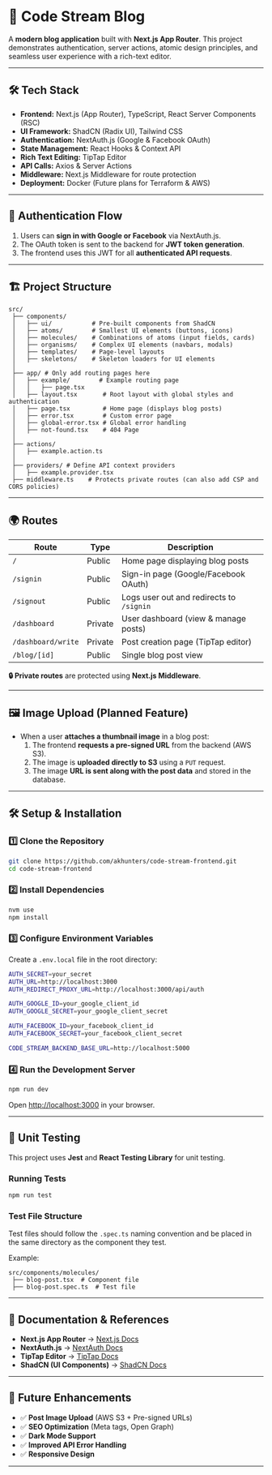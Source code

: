 # 🚀 Code Stream Blog

A **modern blog application** built with **Next.js App Router**. This project demonstrates authentication, server actions, atomic design principles, and seamless user experience with a rich-text editor.

---

## 🛠️ Tech Stack

- **Frontend:** Next.js (App Router), TypeScript, React Server Components (RSC)
- **UI Framework:** ShadCN (Radix UI), Tailwind CSS
- **Authentication:** NextAuth.js (Google & Facebook OAuth)
- **State Management:** React Hooks & Context API
- **Rich Text Editing:** TipTap Editor
- **API Calls:** Axios & Server Actions
- **Middleware:** Next.js Middleware for route protection
- **Deployment:** Docker (Future plans for Terraform & AWS)

---

## 🔐 Authentication Flow

1. Users can **sign in with Google or Facebook** via NextAuth.js.
2. The OAuth token is sent to the backend for **JWT token generation**.
3. The frontend uses this JWT for all **authenticated API requests**.

---

## 🏗️ Project Structure

```
src/
 ├── components/  
 │   ├── ui/           # Pre-built components from ShadCN  
 │   ├── atoms/        # Smallest UI elements (buttons, icons)  
 │   ├── molecules/    # Combinations of atoms (input fields, cards)  
 │   ├── organisms/    # Complex UI elements (navbars, modals)  
 │   ├── templates/    # Page-level layouts  
 │   ├── skeletons/    # Skeleton loaders for UI elements  
 │
 ├── app/ # Only add routing pages here
 │   ├── example/        # Example routing page
 │   │   ├── page.tsx
 │   ├── layout.tsx       # Root layout with global styles and authentication
 │   ├── page.tsx         # Home page (displays blog posts)
 │   ├── error.tsx        # Custom error page  
 │   ├── global-error.tsx # Global error handling  
 │   ├── not-found.tsx    # 404 Page  
 │
 ├── actions/
 │   ├── example.action.ts
 │
 ├── providers/ # Define API context providers
 │   ├── example.provider.tsx
 ├── middleware.ts    # Protects private routes (can also add CSP and CORS policies)
```

---

## 🌍 Routes

| Route                  | Type     | Description |
|------------------------|---------|-------------|
| `/`                    | Public  | Home page displaying blog posts |
| `/signin`              | Public  | Sign-in page (Google/Facebook OAuth) |
| `/signout`             | Public  | Logs user out and redirects to `/signin` |
| `/dashboard`           | Private | User dashboard (view & manage posts) |
| `/dashboard/write`     | Private | Post creation page (TipTap editor) |
| `/blog/[id]`          | Public  | Single blog post view |

**🔒 Private routes** are protected using **Next.js Middleware**.

---

## 🖼️ Image Upload (Planned Feature)

- When a user **attaches a thumbnail image** in a blog post:
  1. The frontend **requests a pre-signed URL** from the backend (AWS S3).
  2. The image is **uploaded directly to S3** using a `PUT` request.
  3. The image **URL is sent along with the post data** and stored in the database.

---

## 🛠️ Setup & Installation

### **1️⃣ Clone the Repository**
```sh
git clone https://github.com/akhunters/code-stream-frontend.git
cd code-stream-frontend
```

### **2️⃣ Install Dependencies**
```sh
nvm use
npm install
```

### **3️⃣ Configure Environment Variables**

Create a `.env.local` file in the root directory:

```sh
AUTH_SECRET=your_secret
AUTH_URL=http://localhost:3000
AUTH_REDIRECT_PROXY_URL=http://localhost:3000/api/auth

AUTH_GOOGLE_ID=your_google_client_id
AUTH_GOOGLE_SECRET=your_google_client_secret

AUTH_FACEBOOK_ID=your_facebook_client_id
AUTH_FACEBOOK_SECRET=your_facebook_client_secret

CODE_STREAM_BACKEND_BASE_URL=http://localhost:5000
```

### **4️⃣ Run the Development Server**
```sh
npm run dev
```
Open [http://localhost:3000](http://localhost:3000) in your browser.

---

## 🧪 Unit Testing

This project uses **Jest** and **React Testing Library** for unit testing.

### **Running Tests**
```sh
npm run test
```

### **Test File Structure**
Test files should follow the `.spec.ts` naming convention and be placed in the same directory as the component they test.

Example:
```
src/components/molecules/
 ├── blog-post.tsx  # Component file
 ├── blog-post.spec.ts  # Test file
```

---

## 📖 Documentation & References

- **Next.js App Router** → [Next.js Docs](https://nextjs.org/docs/app)
- **NextAuth.js** → [NextAuth Docs](https://authjs.dev/getting-started)
- **TipTap Editor** → [TipTap Docs](https://tiptap.dev/docs/editor/getting-started/install/nextjs)
- **ShadCN (UI Components)** → [ShadCN Docs](https://ui.shadcn.com/docs)

---

## 🚀 Future Enhancements

- ✅ **Post Image Upload** (AWS S3 + Pre-signed URLs)
- ✅ **SEO Optimization** (Meta tags, Open Graph)
- ✅ **Dark Mode Support**
- ✅ **Improved API Error Handling**
- ✅ **Responsive Design**

---

